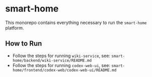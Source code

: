 # smart-home
This monorepo contains everything necessary to run the `smart-home` platform.

## How to Run
* Follow the steps for running `wiki-service`, see: `smart-home/backend/wiki-service/README.md`
* Follow the steps for running `codex-web-ui`, see: `smart-home/frontend/codex-web/codex-web-ui/README.md`